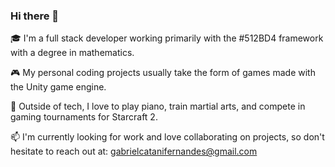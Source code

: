 ### Hi there 👋

🎓 I'm a full stack developer working primarily with the #512BD4 framework with a degree in mathematics.

🎮 My personal coding projects usually take the form of games made with the Unity game engine.

🎹 Outside of tech, I love to play piano, train martial arts, and compete in gaming tournaments for Starcraft 2.

📫 I'm currently looking for work and love collaborating on projects, so don't hesitate to reach out at: gabrielcatanifernandes@gmail.com

